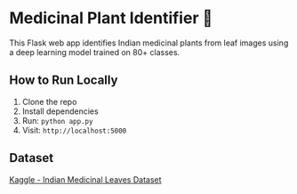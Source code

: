 # Medicinal Plant Identifier 🌿

This Flask web app identifies Indian medicinal plants from leaf images using a deep learning model trained on 80+ classes.

## How to Run Locally

1. Clone the repo
2. Install dependencies
3. Run: `python app.py`
4. Visit: `http://localhost:5000`

## Dataset

[Kaggle - Indian Medicinal Leaves Dataset](https://www.kaggle.com/datasets/aryashah2k/indian-medicinal-leaves-dataset)
